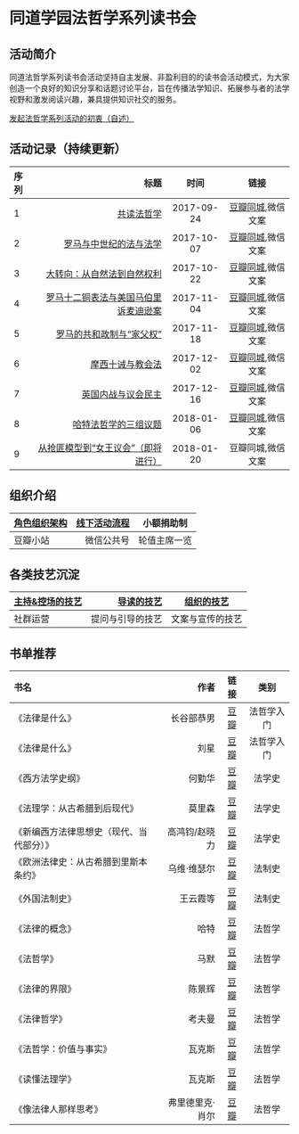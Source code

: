 # 同道学园法哲学系列读书会

## 活动简介
同道法哲学系列读书会活动坚持自主发展、非盈利目的的读书会活动模式，为大家创造一个良好的知识分享和话题讨论平台，旨在传播法学知识、拓展参与者的法学视野和激发阅读兴趣，兼具提供知识社交的服务。

 [发起法哲学系列活动的初衷（自述）](/doc/Intention.md)

## 活动记录（持续更新）
| 序列      |     标题 |   时间   | 链接|
| :-------- | --------:| :------: |:------: |
| 1    |   [共读法哲学](/doc/series01.md) |  2017-09-24  |[豆瓣同城](https://www.douban.com/event/29477807/),微信文案|
| 2    |   [罗马与中世纪的法与法学](/doc/series02.md) |  2017-10-07  |[豆瓣同城](https://www.douban.com/event/29539011/),微信文案|
| 3    |   [大转向：从自然法到自然权利](/doc/series03.md) |  2017-10-22  |[豆瓣同城](https://www.douban.com/event/29590751/),微信文案|
| 4    |   [罗马十二铜表法与美国马伯里诉麦迪逊案](/doc/series04.md) |  2017-11-04  |[豆瓣同城](https://www.douban.com/event/29668171/),微信文案|
| 5    |   [罗马的共和政制与“家父权”](/doc/series05.md) |  2017-11-18  |[豆瓣同城](https://www.douban.com/event/29753096/),微信文案|
| 6    |   [摩西十诫与教会法](/doc/series06.md) |  2017-12-02  |[豆瓣同城](https://www.douban.com/event/29829659/),微信文案|
| 7    |   [英国内战与议会民主](/doc/series07.md) |  2017-12-16 |[豆瓣同城](https://www.douban.com/event/29894461/),微信文案|
| 8    |   [哈特法哲学的三组议题](/doc/series08.md)  |  2018-01-06 |[豆瓣同城](https://www.douban.com/event/30001427/),微信文案|
| 9    |   [从抢匪模型到“女王议会”（即将进行）](/doc/series09.md)  |  2018-01-20 |豆瓣同城,微信文案|
## 组织介绍

| [角色组织架构](/doc/RoleAndOrganizationalStructure.md)|[线下活动流程](/doc/WorkFlow.md)| 小额捐助制|
| :-------- | --------:| :------: |
| 豆瓣小站  |  微信公共号 | 轮值主席一览|

## 各类技艺沉淀

| [主持&控场的技艺](/doc/Art_of_Host.md)|[导读的技艺](/doc/Art_of_Guidance_to_Reading.md)| [组织的技艺](/doc/Art_of_Organize.md)|
| :-------- | --------:| :------: |
| 社群运营  |  提问与引导的技艺 | 文案与宣传的技艺|

## 书单推荐
| 书名     |     作者 |   链接   |类别|
| :-------- | --------:| :------: |:------: |
|《法律是什么》|长谷部恭男|[豆瓣](https://book.douban.com/subject/26637992/)|法哲学入门|
|《法律是什么》|刘星|[豆瓣](https://book.douban.com/subject/26698373/)|法哲学入门|
|  《西方法学史纲》  |  何勤华  | [豆瓣](https://book.douban.com/subject/26871420/) |法学史|
|《法理学：从古希腊到后现代》|莫里森|[豆瓣](https://book.douban.com/subject/1248159/)|法学史|
|《新编西方法律思想史（现代、当代部分）》|高鸿钧/赵晓力|[豆瓣](https://book.douban.com/subject/26644817/)|法学史|
|《欧洲法律史：从古希腊到里斯本条约》|乌维·维瑟尔 |[豆瓣](https://book.douban.com/subject/26803654/)|法制史|
|《外国法制史》|王云霞等|[豆瓣](https://book.douban.com/subject/26306797/)|法制史|
|《法律的概念》|哈特|[豆瓣](https://book.douban.com/subject/6803346/)|法哲学|
|《法哲学》|马默|[豆瓣](https://book.douban.com/subject/26220830/)|法哲学|
|《法律的界限》|陈景辉|[豆瓣](https://book.douban.com/subject/2382182/)|法哲学|
|《法律哲学》|考夫曼|[豆瓣](https://book.douban.com/subject/1266304/)|法哲学|
|《法哲学：价值与事实》|瓦克斯|[豆瓣](https://book.douban.com/subject/24383568/)|法哲学|
|《读懂法理学》|瓦克斯|[豆瓣](https://book.douban.com/subject/26832357/)|法哲学|
|《像法律人那样思考》|弗里德里克·肖尔|[豆瓣](https://book.douban.com/subject/26835022/)|法哲学|
